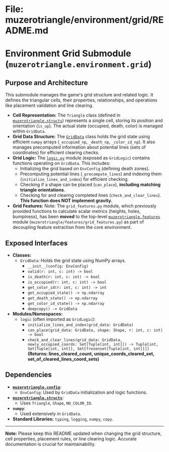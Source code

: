 # File: muzerotriangle/environment/grid/README.md
# Environment Grid Submodule (`muzerotriangle.environment.grid`)

## Purpose and Architecture

This submodule manages the game's grid structure and related logic. It defines the triangular cells, their properties, relationships, and operations like placement validation and line clearing.

-   **Cell Representation:** The `Triangle` class (defined in [`muzerotriangle.structs`](../../structs/README.md)) represents a single cell, storing its position and orientation (`is_up`). The actual state (occupied, death, color) is managed within `GridData`.
-   **Grid Data Structure:** The [`GridData`](grid_data.py) class holds the grid state using efficient `numpy` arrays (`_occupied_np`, `_death_np`, `_color_id_np`). It also manages precomputed information about potential lines (sets of coordinates) for efficient clearing checks.
-   **Grid Logic:** The [`logic.py`](logic.py) module (exposed as `GridLogic`) contains functions operating on `GridData`. This includes:
    -   Initializing the grid based on `EnvConfig` (defining death zones).
    -   Precomputing potential lines (`_precompute_lines`) and indexing them (`initialize_lines_and_index`) for efficient checking.
    -   Checking if a shape can be placed (`can_place`), **including matching triangle orientations**.
    -   Checking for and clearing completed lines (`check_and_clear_lines`). **This function does NOT implement gravity.**
-   **Grid Features:** Note: The `grid_features.py` module, which previously provided functions to calculate scalar metrics (heights, holes, bumpiness), has been **moved** to the top-level [`muzerotriangle.features`](../../features/README.md) module (`muzerotriangle/features/grid_features.py`) as part of decoupling feature extraction from the core environment.

## Exposed Interfaces

-   **Classes:**
    -   `GridData`: Holds the grid state using NumPy arrays.
        -   `__init__(config: EnvConfig)`
        -   `valid(r: int, c: int) -> bool`
        -   `is_death(r: int, c: int) -> bool`
        -   `is_occupied(r: int, c: int) -> bool`
        -   `get_color_id(r: int, c: int) -> int`
        -   `get_occupied_state() -> np.ndarray`
        -   `get_death_state() -> np.ndarray`
        -   `get_color_id_state() -> np.ndarray`
        -   `deepcopy() -> GridData`
-   **Modules/Namespaces:**
    -   `logic` (often imported as `GridLogic`):
        -   `initialize_lines_and_index(grid_data: GridData)`
        -   `can_place(grid_data: GridData, shape: Shape, r: int, c: int) -> bool`
        -   `check_and_clear_lines(grid_data: GridData, newly_occupied_coords: Set[Tuple[int, int]]) -> Tuple[int, Set[Tuple[int, int]], Set[frozenset[Tuple[int, int]]]]` **(Returns: lines_cleared_count, unique_coords_cleared_set, set_of_cleared_lines_coord_sets)**

## Dependencies

-   **[`muzerotriangle.config`](../../config/README.md)**:
    -   `EnvConfig`: Used by `GridData` initialization and logic functions.
-   **[`muzerotriangle.structs`](../../structs/README.md)**:
    -   Uses `Triangle`, `Shape`, `NO_COLOR_ID`.
-   **`numpy`**:
    -   Used extensively in `GridData`.
-   **Standard Libraries:** `typing`, `logging`, `numpy`, `copy`.

---

**Note:** Please keep this README updated when changing the grid structure, cell properties, placement rules, or line clearing logic. Accurate documentation is crucial for maintainability.